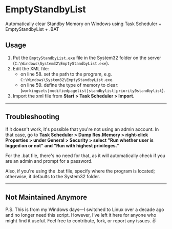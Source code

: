 # EmptyStandbyList  
Automatically clear Standby Memory on Windows using Task Scheduler + EmptyStandbyList + .BAT


## Usage

1. Put the `EmptyStandbyList.exe` file in the System32 folder on the server (`C:\Windows\System32\EmptyStandbyList.exe`).
2. Edit the XML file:
   - on line 58. set the path to the program, e.g. `C:\Windows\System32\EmptyStandbyList.exe`.
   - on line 59. define the type of memory to clear: (`workingsets|modifiedpagelist|standbylist|priority0standbylist`).
3. Import the xml file from **Start > Task Scheduler > Import**.

---

## Troubleshooting

If it doesn't work, it's possible that you're not using an admin account. In that case, go to **Task Scheduler > Dump Res.Memory > right-click Properties > under General > Security > select "Run whether user is logged on or not" and "Run with highest privileges."**

For the .bat file, there's no need for that, as it will automatically check if you are an admin and prompt for a password.

Also, if you're using the .bat file, specify where the program is located; otherwise, it defaults to the System32 folder.

----

## Not Maintained Anymore

P.S. This is from my Windows days—I switched to Linux over a decade ago and no longer need this script. However, I’ve left it here for anyone who might find it useful. Feel free to contribute, fork, or report any issues. ✌️
